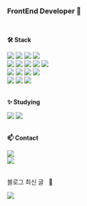### FrontEnd Developer 👋 


<br/>

**🛠 Stack**		
<div style={{display:"flex"}}>
<img src="https://img.shields.io/badge/HTML5-E34F26?style=flat-square&logo=html5&logoColor=ffffff"/>
<img src="https://img.shields.io/badge/CSS3-1572B6?style=flat-square&logo=html5&logoColor=ffffff"/>
<img src="https://img.shields.io/badge/Javascript-F7DF1E?style=flat-square&logo=javascript&logoColor=000000"/>
<img src="https://img.shields.io/badge/Typescript-3178C6?style=flat-square&logo=typescript&logoColor=ffffff"/>
</div>
<div style={{display:"flex"}}>
<img src="https://img.shields.io/badge/React-61DAFB?style=flat-square&logo=React&logoColor=000000"/>
<img src="https://img.shields.io/badge/Nextjs-000000?style=flat-square&logo=nextdotjs&logoColor=ffffff"/>
<img src="https://img.shields.io/badge/VueJs-4FC08D?style=flat-square&logo=vuedotjs&logoColor=ffffff"/>
<img src="https://img.shields.io/badge/Redux-764ABC?style=flat-square&logo=redux&logoColor=ffffff"/>
<img src="https://img.shields.io/badge/zustand-512BD4?style=flat-square&logo=zustand&logoColor=ffffff"/>
</div>
<div style={{display:"flex"}}>
<img src="https://img.shields.io/badge/tanstackQuery-FF4154?style=flat-square&logo=ReactQuery&logoColor=ffffff"/>
<img src="https://img.shields.io/badge/axios-5A29E4?style=flat-square&logo=axios&logoColor=ffffff"/>
<img src="https://img.shields.io/badge/Graphql-E10098?style=flat-square&logo=graphql&logoColor=ffffff"/>
<img src="https://img.shields.io/badge/Apollo Client-311C87?style=flat-square&logo=apollographql&logoColor=ffffff"/>
</div>
<div style={{display:"flex"}}>
<img src="https://img.shields.io/badge/sass-CC6699?style=flat-square&logo=sass&logoColor=ffffff"/>
<img src="https://img.shields.io/badge/tailwindcss-06B6D4?style=flat-square&logo=tailwindcss&logoColor=ffffff"/>
<img src="https://img.shields.io/badge/Emotion-FE5196?style=flat-square"/>
</div>
<br/>

**✨ Studying**
<div style={{display:"flex"}}>
<img src="https://img.shields.io/badge/AWS-232F3E?style=flat-square&logo=amazonaws&logoColor=ffffff"/>
<img src="https://img.shields.io/badge/Docker-2496ED?style=flat-square&logo=Docker&logoColor=ffffff"/>
</div>
<br/>

**📫 Contact**
<div >
<a href="mailto:kjh2868@gmail.com"><img src="https://img.shields.io/badge/kjh2868@gmail.com-EA4335?style=flat-square&logo=gmail&logoColor=ffffff"/></a><br/>
<a href="https://velog.io/@kjh2868"><img src="https://img.shields.io/badge/Blog-20C997?style=flat-square&logo=velog&logoColor=ffffff"/></a>
</div><br/>
<p>
블로그 최신 글 &nbsp; 🔽
</p>
<a href="https://velog.io/@kjh2868" rel="nofollow"><img  align="center" src="https://velog-readme-stats.vercel.app/api?name=kjh2868&color=dark" /></a>
